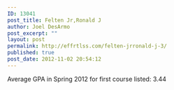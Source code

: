 ```yaml
---
ID: 13041
post_title: Felten Jr,Ronald J
author: Joel DesArmo
post_excerpt: ""
layout: post
permalink: http://effrtlss.com/felten-jrronald-j-3/
published: true
post_date: 2012-11-02 20:54:12
---
```

<p>Average GPA in Spring 2012 for first course listed: 3.44</p>